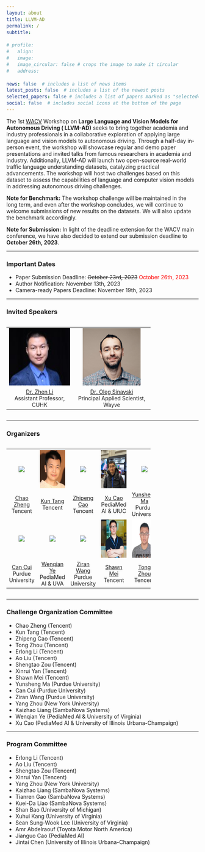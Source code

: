 ```yaml
---
layout: about
title: LLVM-AD
permalink: /
subtitle:

# profile:
#   align: 
#   image: 
#   image_circular: false # crops the image to make it circular
#   address: 

news: false  # includes a list of news items
latest_posts: false  # includes a list of the newest posts
selected_papers: false # includes a list of papers marked as "selected={true}"
social: false  # includes social icons at the bottom of the page
---
```



<!-- 
Write your biography here. Tell the world about yourself. Link to your favorite [subreddit](http://reddit.com). You can put a picture in, too. The code is already in, just name your picture `prof_pic.jpg` and put it in the `img/` folder.

Put your address / P.O. box / other info right below your picture. You can also disable any of these elements by editing `profile` property of the YAML header of your `_pages/about.md`. Edit `_bibliography/papers.bib` and Jekyll will render your [publications page](/al-folio/publications/) automatically.

Link to your social media connections, too. This theme is set up to use [Font Awesome icons](http://fortawesome.github.io/Font-Awesome/) and [Academicons](https://jpswalsh.github.io/academicons/), like the ones below. Add your Facebook, Twitter, LinkedIn, Google Scholar, or just disable all of them. -->

<!-- ### About LLVM-AD -->
The 1st [WACV](https://wacv2024.thecvf.com/) Workshop on **Large Language and Vision Models for Autonomous Driving (
LLVM-AD)** seeks to bring together academia and industry professionals in a collaborative exploration of applying large
language and vision models to autonomous driving. Through a half-day in-person event, the workshop will showcase regular
and demo paper presentations and invited talks from famous researchers in academia and industry. Additionally, LLVM-AD
will launch two open-source real-world traffic language understanding datasets, catalyzing practical advancements. The
workshop will host two challenges based on this dataset to assess the capabilities of language and computer vision
models in addressing autonomous driving challenges.

**Note for Benchmark:** The workshop challenge will be maintained in the long term, and even after the workshop concludes, we will continue to welcome submissions of new results on the datasets. We will also update the benchmark accordingly.

**Note for Submission:** In light of the deadline extension for the WACV main conference, we have also decided to extend our submission deadline to **October 26th, 2023**.

----------

### Important Dates

- Paper Submission Deadline: ~~October 23rd, 2023~~ <span style="color:red">October 26th, 2023</span>
- Author Notification: November 13th, 2023
- Camera-ready Papers Deadline: November 19th, 2023

----------

### Invited Speakers
<div style="overflow-x: auto;">
  <table style="width:75%">
    <tr>
      <td style="text-align:center"><img src="https://raw.githubusercontent.com/LLVM-AD/llvm-ad.github.io/main/assets/img/zhen_li.jpeg" height="150"></td>
      <td style="text-align:center"><img src="https://raw.githubusercontent.com/LLVM-AD/llvm-ad.github.io/main/assets/img/oleg.png" height="150"></td>
    </tr><tr>
      <td style="text-align:center"><a href="https://mypage.cuhk.edu.cn/academics/lizhen/">Dr. Zhen Li</a> <br>Assistant Professor, CUHK</td>
      <td style="text-align:center"><a href="https://www.linkedin.com/in/oleg-sinavski/">Dr. Oleg Sinavski</a> <br> Principal Applied Scientist, Wayve</td>
    </tr> 


  </table>
</div>


----------

### Organizers

<!-- <table style="width:75%">
  <tr>
    <td style="text-align:center"><img src="https://scholar.googleusercontent.com/citations?view_op=medium_photo&user=6A1yEFMAAAAJ&citpid=1" height="200"></td>
    <td style="text-align:center"><img src="https://raw.githubusercontent.com/LLVM-AD/llvm-ad.github.io/main/assets/img/Kun_Tang.jpg" height="200"></td>
    <td style="text-align:center"><img src="https://raw.githubusercontent.com/LLVM-AD/llvm-ad.github.io/main/assets/img/Zhipeng_Cao.jpg" height="200"></td>
    <td style="text-align:center"><img src="https://raw.githubusercontent.com/LLVM-AD/llvm-ad.github.io/main/assets/img/Xu_Cao.jpg" height="200"></td>
    <td style="text-align:center"><img src="https://purduedigitaltwin.github.io/assets/images/people/yunsheng.jpg" height="200"></td>
  </tr><tr>
    <td style="text-align:center"><a href="">Chao Zheng</a> <br> Tencent</td>
    <td style="text-align:center"><a href="">Kun Tang</a> <br>Tencent</td>
    <td style="text-align:center"><a href="">Zhipeng Cao</a> <br>Tencent</td>
    <td style="text-align:center"><a href="https://www.linkedin.com/in/irohxu/">Xu Cao</a> <br>PediaMed AI & University of Illinois Urbana-Champaign</td>
    <td style="text-align:center"><a href="https://maysonma.github.io/">Yunsheng Ma</a> <br>Purdue University</td>
  </tr>
  <tr>
    <td style="text-align:center"><img src="https://purduedigitaltwin.github.io/assets/images/people/can.jpg" height="200"></td>
    <td style="text-align:center"><img src="https://wenqian-ye.github.io/images/selfie.jpeg" height="200"></td>
    <td style="text-align:center"><img src="https://ziranw.github.io/Attachments/Ziran_Headshot.jpg" height="200"></td>
    <td style="text-align:center"><img src="https://raw.githubusercontent.com/LLVM-AD/llvm-ad.github.io/main/assets/img/Shawn_Mei.png" height="200"></td>
    <td style="text-align:center"><img src="https://raw.githubusercontent.com/LLVM-AD/llvm-ad.github.io/main/assets/img/Tong_Zhou.jpg" height="200"></td>
  </tr><tr>
    <td style="text-align:center"><a href="https://cancui19.github.io/">Can Cui</a> <br> Purdue University</td>
    <td style="text-align:center"><a href="https://wenqian-ye.github.io/">Wenqian Ye</a> <br> PediaMed AI & University of Virginia </td>
    <td style="text-align:center"><a href="https://ziranw.github.io">Ziran Wang</a> <br>Purdue University</td>
    <td style="text-align:center"><a href="">Shawn Mei</a> <br> Tencent</td>
    <td style="text-align:center"><a href="">Tong Zhou</a> <br> Tencent</td>
  </tr>
</table> -->

<div style="overflow-x: auto;">
  <table style="width:75%">
    <tr>
      <td style="text-align:center"><img src="https://scholar.googleusercontent.com/citations?view_op=medium_photo&user=6A1yEFMAAAAJ&citpid=1" height="100"></td>
      <td style="text-align:center"><img src="https://raw.githubusercontent.com/LLVM-AD/llvm-ad.github.io/main/assets/img/Kun_Tang.jpg" height="100"></td>
      <td style="text-align:center"><img src="https://raw.githubusercontent.com/LLVM-AD/llvm-ad.github.io/main/assets/img/Zhipeng_Cao.jpg" height="100"></td>
      <td style="text-align:center"><img src="https://raw.githubusercontent.com/LLVM-AD/llvm-ad.github.io/main/assets/img/Xu_Cao.jpg" height="100"></td>
      <td style="text-align:center"><img src="https://purduedigitaltwin.github.io/assets/images/people/yunsheng.jpg" height="100"></td>
    </tr>
    <tr>
      <td style="text-align:center"><a href="">Chao Zheng</a> <br> Tencent</td>
      <td style="text-align:center"><a href="">Kun Tang</a> <br>Tencent</td>
      <td style="text-align:center"><a href="">Zhipeng Cao</a> <br>Tencent</td>
      <td style="text-align:center"><a href="https://www.linkedin.com/in/irohxu/">Xu Cao</a> <br>PediaMed AI & UIUC</td>
      <td style="text-align:center"><a href="https://maysonma.github.io/">Yunsheng Ma</a> <br>Purdue University</td>
    </tr>
    <tr>
      <td style="text-align:center"><img src="https://purduedigitaltwin.github.io/assets/images/people/can.jpg" height="100"></td>
      <td style="text-align:center"><img src="https://wenqian-ye.github.io/images/selfie.jpeg" height="100"></td>
      <td style="text-align:center"><img src="https://ziranw.github.io/Attachments/Ziran_Headshot.jpg" height="100"></td>
      <td style="text-align:center"><img src="https://raw.githubusercontent.com/LLVM-AD/llvm-ad.github.io/main/assets/img/Shawn_Mei.png" height="100"></td>
      <td style="text-align:center"><img src="https://raw.githubusercontent.com/LLVM-AD/llvm-ad.github.io/main/assets/img/Tong_Zhou.jpg" height="100"></td>
    </tr>
    <tr>
      <td style="text-align:center"><a href="https://cancui19.github.io/">Can Cui</a> <br> Purdue University</td>
      <td style="text-align:center"><a href="https://wenqian-ye.github.io/">Wenqian Ye</a> <br> PediaMed AI & UVA </td>
      <td style="text-align:center"><a href="https://ziranw.github.io">Ziran Wang</a> <br>Purdue University</td>
      <td style="text-align:center"><a href="">Shawn Mei</a> <br> Tencent</td>
      <td style="text-align:center"><a href="">Tong Zhou</a> <br> Tencent</td>
    </tr>
  </table>
</div>

----------

### Challenge Organization Committee

- Chao Zheng (Tencent)
- Kun Tang (Tencent)
- Zhipeng Cao (Tencent)
- Tong Zhou (Tencent)
- Erlong Li (Tencent)
- Ao Liu (Tencent)
- Shengtao Zou (Tencent)
- Xinrui Yan (Tencent)
- Shawn Mei (Tencent)
- Yunsheng Ma (Purdue University)
- Can Cui (Purdue University)
- Ziran Wang (Purdue University)
- Yang Zhou (New York University)
- Kaizhao Liang (SambaNova Systems)
- Wenqian Ye (PediaMed AI & University of Virginia)
- Xu Cao (PediaMed AI & University of Illinois Urbana-Champaign)

----------

### Program Committee

- Erlong Li (Tencent)
- Ao Liu (Tencent)
- Shengtao Zou (Tencent)
- Xinrui Yan (Tencent)
- Yang Zhou (New York University)
- Kaizhao Liang (SambaNova Systems)
- Tianren Gao (SambaNova Systems)
- Kuei-Da Liao (SambaNova Systems)
- Shan Bao (University of Michigan)
- Xuhui Kang (University of Virginia)
- Sean Sung-Wook Lee (University of Virginia)
- Amr Abdelraouf (Toyota Motor North America)
- Jianguo Cao (PediaMed AI)
- Jintai Chen (University of Illinois Urbana-Champaign)


